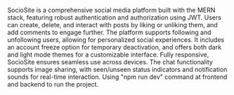 SocioSite is a comprehensive social media platform built with the MERN stack, featuring robust authentication and authorization using JWT. Users can create, delete, and interact with posts by liking or unliking them, and add comments to engage further. The platform supports following and unfollowing users, allowing for personalized social experiences. It includes an account freeze option for temporary deactivation, and offers both dark and light mode themes for a customizable interface. Fully responsive, SocioSite ensures seamless use across devices. The chat functionality supports image sharing, with seen/unseen status indicators and notification sounds for real-time interaction.
Using "npm run dev" command at frontend and backend to run the project.
